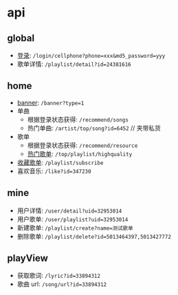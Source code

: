 
# api

## global

- [登录](https://binaryify.github.io/NeteaseCloudMusicApi/#/?id=_1-%e6%89%8b%e6%9c%ba%e7%99%bb%e5%bd%95): `/login/cellphone?phone=xxx&md5_password=yyy`
- 歌单详情: `/playlist/detail?id=24381616`

## home

- [banner](https://binaryify.github.io/NeteaseCloudMusicApi/#/?id=banner): `/banner?type=1`
- 单曲
  - 根据登录状态获得: `/recommend/songs`
  - 热门单曲: `/artist/top/song?id=6452` // 夹带私货
- 歌单
  - 根据登录状态获得: `/recommend/resource`
  - [热门歌单](https://binaryify.github.io/NeteaseCloudMusicApi/#/?id=%e8%8e%b7%e5%8f%96%e7%b2%be%e5%93%81%e6%ad%8c%e5%8d%95): `/top/playlist/highquality`
- [收藏歌单](https://binaryify.github.io/NeteaseCloudMusicApi/#/?id=%e6%94%b6%e8%97%8f%e5%8f%96%e6%b6%88%e6%94%b6%e8%97%8f%e6%ad%8c%e5%8d%95): `/playlist/subscribe`
- 喜欢音乐: `/like?id=347230`

## mine

- 用户详情: `/user/detail?uid=32953014`
- 用户歌单: `/user/playlist?uid=32953014`
- 新建歌单: `/playlist/create?name=测试歌单`
- 删除歌单: `/playlist/delete?id=5013464397,5013427772`

## playView

- 获取歌词: `/lyric?id=33894312`
- 歌曲 url: `/song/url?id=33894312`